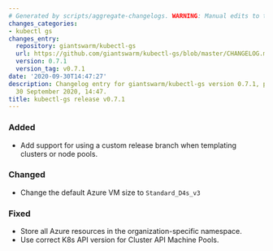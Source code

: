 ```yaml
---
# Generated by scripts/aggregate-changelogs. WARNING: Manual edits to this files will be overwritten.
changes_categories:
- kubectl gs
changes_entry:
  repository: giantswarm/kubectl-gs
  url: https://github.com/giantswarm/kubectl-gs/blob/master/CHANGELOG.md#071---2020-09-30
  version: 0.7.1
  version_tag: v0.7.1
date: '2020-09-30T14:47:27'
description: Changelog entry for giantswarm/kubectl-gs version 0.7.1, published on
  30 September 2020, 14:47.
title: kubectl-gs release v0.7.1
---
```


### Added
- Add support for using a custom release branch when templating clusters or node pools.
### Changed
- Change the default Azure VM size to `Standard_D4s_v3`
### Fixed
- Store all Azure resources in the organization-specific namespace.
- Use correct K8s API version for Cluster API Machine Pools.
